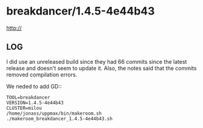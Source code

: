 breakdancer/1.4.5-4e44b43
========================

<http://>

LOG
---

I did use an unreleased build since they had 66 commits since the latest release and doesn't seem to update it. Also, the notes said that the commits removed compilation errors.

We neded to add GD::

    TOOL=breakdancer
    VERSION=1.4.5-4e44b43
    CLUSTER=milou
    /home/jonass/uppmax/bin/makeroom.sh
    ./makeroom_breakdancer_1.4.5-4e44b43.sh

